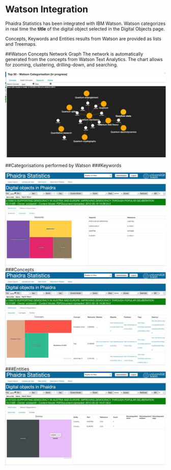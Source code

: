 # Watson Integration
Phaidra Statistics has been integrated with IBM Watson. Watson categorizes in real time the **title** of the digital object selected in the Digital Objects page.

Concepts, Keywords and Entities results from Watson are provided as lists and Treemaps.

##Watson Concepts Network Graph
The network is automatically generated from the concepts from Watson Text Analytics. The chart allows for zooming, clustering, drilling-down, and searching.

![](watson-concepts-graph.jpg)

##Categorisations performed by Watson
###Keywords

![](watson-keywords.jpg)
###Concepts
![](watson-concepts.jpg)
###Entities
![](watson-entities.jpg)